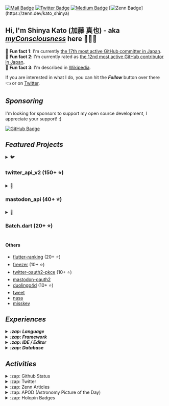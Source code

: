 [![Mail Badge](https://img.shields.io/badge/contact@shinyakato.dev-c14438?style=flat&logo=Gmail&logoColor=white&link=mailto:contact@shinyakato.dev)](mailto:contact@shinyakato.dev)
[![Twitter Badge](https://img.shields.io/badge/-@realshinyakato-1ca0f1?style=flat&labelColor=1ca0f1&logo=twitter&logoColor=white&link=https://twitter.com/realshinyakato)](https://twitter.com/realshinyakato)
[![Medium Badge](https://img.shields.io/badge/-@kato.shinya.dev-000000?style=flat&labelColor=000000&logo=medium&logoColor=white&link=https://medium.com/@kato.shinya.dev)](https://medium.com/@kato.shinya.dev)
[![Zenn Badge](https://img.shields.io/badge/-@kato_shinya-1ca0f1?style=flat&labelColor=1ca0f1&logo=zenn&logoColor=white&link=[https://medium.com/@kato.shinya.dev](https://zenn.dev/kato_shinya))](https://zenn.dev/kato_shinya)

## Hi, I'm Shinya Kato (加藤 真也) - aka [**_myConsciousness_**](https://github.com/myConsciousness/) here 👋👨‍💻

<!-- MY-RANK-IN-GITHUB:START - Do not remove or modify this section -->

🤖 **Fun fact 1**: I'm currently [the 17th most active GitHub committer in Japan](https://commits.top/japan.html).</br>
🤖 **Fun fact 2**: I'm currently rated as [the 12nd most active GitHub contributor in Japan](https://commits.top/japan_public.html).</br>
🤖 **Fun fact 3**: I'm described in [Wikipedia](https://ja.wikipedia.org/wiki/加藤真也_(プログラマ)).

<!-- MY-RANK-IN-GITHUB:END -->

If you are interested in what I do, you can hit the **_Follow_** button over there 👈 or on [Twitter](https://twitter.com/realshinyakato).

## **_Sponsoring_**

I'm looking for sponsors to support my open source development, I appreciate your support! :)

[![GitHub Badge](https://img.shields.io/badge/Github%20Sponsor-orange?style=for-the-badge&logo=github&logoColor=white)](https://github.com/sponsors/myConsciousness)

## **_Featured Projects_**

<details>
  <summary>🐦 <b><h3>twitter_api_v2 (150+ ⭐)</h3></b></summary>
  <div>
    <p align="center">
      <a href="https://github.com/twitter-dart/twitter-api-v2">
        <img alt="twitter_api_v2" width="500px" src="https://user-images.githubusercontent.com/13072231/199728866-202b9742-d58e-4667-b046-e8096efd2339.png">
      </a>
    </p>
  </div>

  <h4><b>Highlights</b> ✨</h4>

✅ The **wrapper library** for **[Twitter API v2.0](https://developer.twitter.com/en/docs/twitter-api)**. </br>
✅ **Easily integrates** with the **Dart** & **Flutter** apps. </br>
✅ Provides response objects with a **guaranteed safe types.** </br>
✅ Supports **[all endpoints](https://developer.twitter.com/en/docs/api-reference-index)**. </br>
✅ Support **all request parameters and response fields**.</br>
✅ Supports **high-performance streaming** endpoints. </br>
✅ Supports **[expansions](https://developer.twitter.com/en/docs/twitter-api/expansions)** and **[fields](https://developer.twitter.com/en/docs/twitter-api/fields)** features. </br>
✅ **Well documented** and **well tested**.</br>
✅ Supports the powerful **automatic retry**.</br>
✅ Supports for **large media uploads** (image, gif, video).</br>
✅ Supports **safe and powerful paging** feature.

- [Repository](https://github.com/twitter-dart/twitter-api-v2)
- [Pub.dev](https://pub.dev/packages/twitter_api_v2)

</details>

<details>
  <summary>🦣 <b><h3>mastodon_api (40+ ⭐)</h3></b></summary>
  <div>
    <p align="center">
      <a href="https://github.com/mastodon-dart/mastodon-api">
        <img alt="twitter_api_v2" width="500px" src="https://user-images.githubusercontent.com/13072231/202892481-5b9c8a39-ef55-4dca-a912-e298beb635ca.png">
      </a>
    </p>
  </div>

  <h4><b>Highlights</b> ✨</h4>

✅ The **wrapper library** for **[Mastodon API](https://docs.joinmastodon.org/client/intro/)**. </br>
✅ **Easily integrates** with the **Dart** & **Flutter** apps. </br>
✅ Provides response objects with a **guaranteed safe types.** </br>
✅ **Well documented** and **well tested**.</br>
✅ Supports **v1 and v2 endpoints**.</br>
✅ Supports the powerful **automatic retry**.</br>

- [Repository](https://github.com/mastodon-dart/mastodon-api)
- [Pub.dev](https://pub.dev/packages/mastodon_api)

</details>

<details>
  <summary>🚀 <b><h3>Batch.dart (20+ ⭐)</h3></b></summary>
  <div>
    <p align="center">
      <a href="https://github.com/batch-dart/batch.dart">
        <img alt="batch" width="300px" src="https://user-images.githubusercontent.com/13072231/157616062-6208b014-e104-49f4-8227-b491b7ef6d42.png">
      </a>
    </p>
  </div>

  <h4><b>Highlights</b> ✨</h4>

✅ **Job Scheduling Framework** running on **Dart VM**. </br>
✅ **Easily schedules** with a combination of **Job**, **Step**, and **Task**. </br>
✅ Supports **job scheduling in [Cron](https://en.wikipedia.org/wiki/Cron)** format. </br>
✅ Supports **convenient logging functions** as a standard. </br>
✅ Supports the **parallel processing**. </br>
✅ Supports **conditional branching** of schedules. </br>
✅ Supports the **customizable retry feature**.

- [Repository](https://github.com/batch-dart/batch.dart)
- [Pub.dev](https://pub.dev/packages/batch)

</details>

#### Others

- [flutter-ranking](https://github.com/myConsciousness/flutter-ranking) (20+ ⭐)
- [freezer](https://github.com/myConsciousness/freezer) (10+ ⭐)
- [twitter-oauth2-pkce](https://github.com/twitter-dart/twitter-oauth2-pkce) (10+ ⭐)
- [mastodon-oauth2](https://github.com/mastodon-dart/mastodon-oauth2)
- [duolingo4d](https://github.com/duolingo-dart/duolingo4d) (10+ ⭐)
- [tweet](https://github.com/dart-actions/tweet)
- [nasa](https://github.com/myConsciousness/nasa-api)
- [misskey](https://github.com/misskey-dart/misskey)

## **_Experiences_**

<details>
  <summary><b><em>:zap: Language</em></b></summary>

![C](https://img.shields.io/badge/c-%2300599C.svg?style=for-the-badge&logo=c&logoColor=white)
![C++](https://img.shields.io/badge/c++-%2300599C.svg?style=for-the-badge&logo=c%2B%2B&logoColor=white)
![Go](https://img.shields.io/badge/go-%2300ADD8.svg?style=for-the-badge&logo=go&logoColor=white)
![Java](https://img.shields.io/badge/java-%23ED8B00.svg?style=for-the-badge&logo=java&logoColor=white)
![Kotlin](https://img.shields.io/badge/kotlin-%230095D5.svg?style=for-the-badge&logo=kotlin&logoColor=white)
![Python](https://img.shields.io/badge/python-3670A0?style=for-the-badge&logo=python&logoColor=ffdd54)
![Dart](https://img.shields.io/badge/dart-%230175C2.svg?style=for-the-badge&logo=dart&logoColor=white)
![Apache Groovy](https://img.shields.io/badge/Apache%20Groovy-4298B8.svg?style=for-the-badge&logo=Apache+Groovy&logoColor=white)
![HTML5](https://img.shields.io/badge/html5-%23E34F26.svg?style=for-the-badge&logo=html5&logoColor=white)
![CSS3](https://img.shields.io/badge/css3-%231572B6.svg?style=for-the-badge&logo=css3&logoColor=white)
![JavaScript](https://img.shields.io/badge/javascript-%23323330.svg?style=for-the-badge&logo=javascript&logoColor=%23F7DF1E)
![TypeScript](https://img.shields.io/badge/typescript-%23007ACC.svg?style=for-the-badge&logo=typescript&logoColor=white)
![Markdown](https://img.shields.io/badge/markdown-%23000000.svg?style=for-the-badge&logo=markdown&logoColor=white)

</details>

<details>
  <summary><b><em>:zap: Framework</em></b></summary>

![Flutter](https://img.shields.io/badge/Flutter-%2302569B.svg?style=for-the-badge&logo=Flutter&logoColor=white)
![React Native](https://img.shields.io/badge/react_native-%2320232a.svg?style=for-the-badge&logo=react&logoColor=%2361DAFB)
![Spring](https://img.shields.io/badge/spring-%236DB33F.svg?style=for-the-badge&logo=spring&logoColor=white)
![Thymeleaf](https://img.shields.io/badge/Thymeleaf-%23005C0F.svg?style=for-the-badge&logo=Thymeleaf&logoColor=white)
![.Net](https://img.shields.io/badge/.NET-5C2D91?style=for-the-badge&logo=.net&logoColor=white)
![Bootstrap](https://img.shields.io/badge/bootstrap-%23563D7C.svg?style=for-the-badge&logo=bootstrap&logoColor=white)
![SASS](https://img.shields.io/badge/SASS-hotpink.svg?style=for-the-badge&logo=SASS&logoColor=white)
![jQuery](https://img.shields.io/badge/jquery-%230769AD.svg?style=for-the-badge&logo=jquery&logoColor=white)
![JWT](https://img.shields.io/badge/JWT-black?style=for-the-badge&logo=JSON%20web%20tokens)
![Chart.js](https://img.shields.io/badge/chart.js-F5788D.svg?style=for-the-badge&logo=chart.js&logoColor=white)

</details>

<details>
  <summary><b><em>:zap: IDE / Editor</em></b></summary>

![Visual Studio Code](https://img.shields.io/badge/Visual%20Studio%20Code-0078d7.svg?style=for-the-badge&logo=visual-studio-code&logoColor=white)
![Android Studio](https://img.shields.io/badge/Android%20Studio-3DDC84.svg?style=for-the-badge&logo=android-studio&logoColor=white)
![IntelliJ IDEA](https://img.shields.io/badge/IntelliJIDEA-000000.svg?style=for-the-badge&logo=intellij-idea&logoColor=white)
![Eclipse](https://img.shields.io/badge/Eclipse-FE7A16.svg?style=for-the-badge&logo=Eclipse&logoColor=white)
![Visual Studio](https://img.shields.io/badge/Visual%20Studio-5C2D91.svg?style=for-the-badge&logo=visual-studio&logoColor=white)
![Atom](https://img.shields.io/badge/Atom-%2366595C.svg?style=for-the-badge&logo=atom&logoColor=white)

</details>

<details>
  <summary><b><em>:zap: Database</em></b></summary>

![Oracle](https://img.shields.io/badge/Oracle-F80000?style=for-the-badge&logo=oracle&logoColor=white)
![MySQL](https://img.shields.io/badge/mysql-%2300f.svg?style=for-the-badge&logo=mysql&logoColor=white)
![MongoDB](https://img.shields.io/badge/MongoDB-%234ea94b.svg?style=for-the-badge&logo=mongodb&logoColor=white)
![SQLite](https://img.shields.io/badge/sqlite-%2307405e.svg?style=for-the-badge&logo=sqlite&logoColor=white)

</details>

## **_Activities_**

<details>
  <summary>:zap: Github Status</summary>

[![trophy](https://github-profile-trophy.vercel.app/?username=myConsciousness&theme=gruvbox&include_all_commits=true&count_private=true)](https://github-profile-trophy.vercel.app/?username=myConsciousness&margin-w=15&include_all_commits=true&count_private=true)

<p>
  <img height="180em" src="https://github-readme-streak-stats.herokuapp.com/?user=myConsciousness&layout=compact&theme=gruvbox" alt="myConsciousness" />
</p>

<div>
  <img height="180em" src="https://github-readme-stats.vercel.app/api?username=myConsciousness&count_private=true&theme=gruvbox&show_icons=true&include_all_commits=true&count_private=true"/>
  <img height="180em" src="https://github-readme-stats.vercel.app/api/top-langs/?username=myConsciousness&layout=compact&langs_count=7&theme=gruvbox"/>
</details>

<details>
  <summary>:zap: Twitter</summary>

---

This content is fetched by [twitter_api_v2](https://github.com/twitter-dart/twitter-api-v2).

  <!-- MY-TWEETS:START - Do not remove or modify this section -->
---

> ![Shinya Kato's avatar](https://pbs.twimg.com/profile_images/1610281170511724544/i1ghNtS3_normal.jpg)
[Shinya Kato](https://twitter.com/realshinyakato) [@realshinyakato](https://twitter.com/realshinyakato) [2023-02-27T13:33:57.000Z](https://twitter.com/realshinyakato/status/1630199561896751104)
>
> ドット絵の質で既にクソゲー臭がする https://t.co/3INg2xPMrb
>
> [Reply](https://twitter.com/intent/tweet?in_reply_to=1630199561896751104)&emsp;[Retweet](https://twitter.com/intent/retweet?tweet_id=1630199561896751104)&emsp;[Like](https://twitter.com/intent/favorite?tweet_id=1630199561896751104)

---

> ![Shinya Kato's avatar](https://pbs.twimg.com/profile_images/1610281170511724544/i1ghNtS3_normal.jpg)
[Shinya Kato](https://twitter.com/realshinyakato) [@realshinyakato](https://twitter.com/realshinyakato) [2023-02-27T13:28:26.000Z](https://twitter.com/realshinyakato/status/1630198170084052993)
>
> 山田邦子久しぶりに見たけど90年代当時の面影まったくなくなってるやんけ・・・テロップなければ誰かわからなかったわ
>
> [Reply](https://twitter.com/intent/tweet?in_reply_to=1630198170084052993)&emsp;[Retweet](https://twitter.com/intent/retweet?tweet_id=1630198170084052993)&emsp;[Like](https://twitter.com/intent/favorite?tweet_id=1630198170084052993)

---

> ![Shinya Kato's avatar](https://pbs.twimg.com/profile_images/1610281170511724544/i1ghNtS3_normal.jpg)
[Shinya Kato](https://twitter.com/realshinyakato) [@realshinyakato](https://twitter.com/realshinyakato) [2023-02-27T13:18:35.000Z](https://twitter.com/realshinyakato/status/1630195691460108288)
>
> RT [@sakshamgupta392:](https://twitter.com/sakshamgupta392:) He got a buddy to talk to! 😎
> Thank you [@Anna_Metelska](https://twitter.com/Anna_Metelska) &amp; [@FlutterSummit](https://twitter.com/FlutterSummit) for the giveaway. 💙 https://t.co/JSMOQJL4YQ
> ![No AltText](https://pbs.twimg.com/media/Fp93q4yXwAEJ9eS.jpg)
> ![No AltText](https://pbs.twimg.com/media/Fp93q4zWcAI1Avr.jpg)
>
> [Reply](https://twitter.com/intent/tweet?in_reply_to=1630195691460108288)&emsp;[Retweet](https://twitter.com/intent/retweet?tweet_id=1630195691460108288)&emsp;[Like](https://twitter.com/intent/favorite?tweet_id=1630195691460108288)

---

> ![Shinya Kato's avatar](https://pbs.twimg.com/profile_images/1610281170511724544/i1ghNtS3_normal.jpg)
[Shinya Kato](https://twitter.com/realshinyakato) [@realshinyakato](https://twitter.com/realshinyakato) [2023-02-27T13:13:48.000Z](https://twitter.com/realshinyakato/status/1630194489586487296)
>
> [@aya_howa](https://twitter.com/aya_howa) よかったです！👍
>
> [Reply](https://twitter.com/intent/tweet?in_reply_to=1630194489586487296)&emsp;[Retweet](https://twitter.com/intent/retweet?tweet_id=1630194489586487296)&emsp;[Like](https://twitter.com/intent/favorite?tweet_id=1630194489586487296)

---

> ![Shinya Kato's avatar](https://pbs.twimg.com/profile_images/1610281170511724544/i1ghNtS3_normal.jpg)
[Shinya Kato](https://twitter.com/realshinyakato) [@realshinyakato](https://twitter.com/realshinyakato) [2023-02-27T12:59:29.000Z](https://twitter.com/realshinyakato/status/1630190884921966592)
>
> 久しぶりに [#Zenn](https://twitter.com/hashtag/Zenn?src=hashtag_click) でアウトプットしようかな
>
> [Reply](https://twitter.com/intent/tweet?in_reply_to=1630190884921966592)&emsp;[Retweet](https://twitter.com/intent/retweet?tweet_id=1630190884921966592)&emsp;[Like](https://twitter.com/intent/favorite?tweet_id=1630190884921966592)

---
<!-- MY-TWEETS:END -->
</details>

<details>
  <summary>:zap: Zenn Articles</summary>

<!-- MY-ZENN-ARTICLES:START - Do not remove or modify this section -->
- 🤔 [公開した自作OSSを有名にしたいすべてのOSS開発者が実践すべきこと](https://zenn.dev/kato_shinya/articles/why-your-packages-are-not-popular) (2022-11-13)
- 🎥 [【Dart/Flutter】twitter_api_v2でメディアファイルを簡単にアップロードする方法](https://zenn.dev/kato_shinya/articles/how-to-upload-media-with-twitter-api-v2) (2022-10-31)
- 🖼️ [【Dart/Flutter】twitter_api_v2を使ってメディア付きのツイートをする方法](https://zenn.dev/kato_shinya/articles/how-to-create-media-tweet-with-twitter-api-v2-dart) (2022-09-01)
- 🧵 [【Dart/Flutter】twitter_api_v2でツイートにスレッドを簡単に作成する方法](https://zenn.dev/kato_shinya/articles/how-to-create-thread-tweet-with-twitter-api-v2) (2022-08-22)
- 🤔 [個人が公式Twitter APIの機能追加を提案する方法](https://zenn.dev/kato_shinya/articles/lets-contribute-to-twitter-api) (2022-07-31)
<!-- MY-ZENN-ARTICLES:END -->
</details>

<details>
  <summary>:zap: APOD (Astronomy Picture of the Day)</summary>

---

This content is fetched by [nasa](https://github.com/myConsciousness/nasa-api).

  <!-- APOD:START - Do not remove or modify this section -->
---

> What's causing that unusual ray of light extending from the horizon? Dust orbiting the Sun. At certain times of the year, a band of sun-reflecting dust from the inner Solar System appears prominently after sunset or before sunrise and is called zodiacal light.  The dust was emitted mostly from faint Jupiter-family comets and slowly spirals into the Sun. The featured HDR image, acquired in mid-February from the Sierra Nevada National Park in Spain, captures the glowing band of zodiacal light going right in front of the bright evening planets Jupiter (upper) and Venus (lower). Emitted from well behind the zodiacal light is a dark night sky that prominently includes the Pleiades star cluster. Jupiter and Venus are slowly switching places in the evening sky, and just in the next few days nearing their closest angular approach.
> ![APOD](https://apod.nasa.gov/apod/image/2302/ZodiacalPlanets_Merzlyakov_960.jpg)
> &copy; Ruslan Merzlyakovastrorms

---
<!-- APOD:END -->
</details>
  
<details>
  <summary>:zap: Holopin Badges</summary>

  [![An image of @myconsciousness's Holopin badges, which is a link to view their full Holopin profile](https://holopin.me/myconsciousness)](https://holopin.io/@myconsciousness)
</details>
